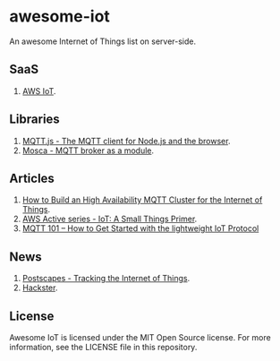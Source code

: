 # awesome-iot

An awesome Internet of Things list on server-side.

## SaaS
1. [AWS IoT](https://aws.amazon.com/iot/how-it-works/).


## Libraries
1. [MQTT.js - The MQTT client for Node.js and the browser](https://github.com/mqttjs/MQTT.js).
2. [Mosca - MQTT broker as a module](https://github.com/mcollina/mosca).

## Articles
1. [How to Build an High Availability
MQTT Cluster for the Internet of Things](https://medium.com/@lelylan/how-to-build-an-high-availability-mqtt-cluster-for-the-internet-of-things-8011a06bd000).
2. [AWS Active series - IoT: A Small Things Primer](https://medium.com/aws-activate-startup-blog/iot-a-small-things-primer-7cb358810d77).
3. [MQTT 101 – How to Get Started with the lightweight IoT Protocol](http://www.hivemq.com/blog/how-to-get-started-with-mqtt)

## News
1. [Postscapes - Tracking the Internet of Things](http://postscapes.com/).
2. [Hackster](https://www.hackster.io/).

## License
Awesome IoT is licensed under the MIT Open Source license. For more information, see the LICENSE file in this repository.
